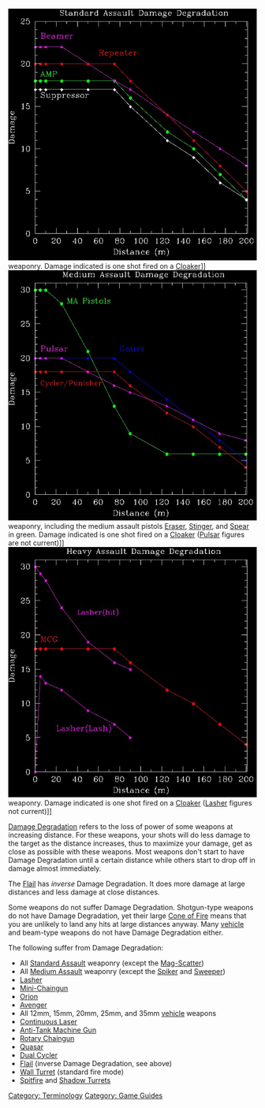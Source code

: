 ![](images/SA_DD.jpg "fig:SA_DD.jpg") weaponry. Damage indicated is one shot
fired on a [Cloaker](Cloaker.md)\]\]
![](images/MA_DD.jpg "fig:MA_DD.jpg") weaponry, including the medium assault
pistols [Eraser](Eraser.md), [Stinger](Stinger.md), and
[Spear](Spear.md) in green. Damage indicated is one shot fired
on a [Cloaker](Cloaker.md) ([Pulsar](Pulsar.md) figures
are not current)\]\] ![](images/HA_DD.jpg "fig:HA_DD.jpg") weaponry. Damage
indicated is one shot fired on a [Cloaker](Cloaker.md)
([Lasher](Lasher.md) figures not current)\]\]

[Damage Degradation](Damage_Degradation.md) refers to the loss
of power of some weapons at increasing distance. For these weapons, your
shots will do less damage to the target as the distance increases, thus
to maximize your damage, get as close as possible with these weapons.
Most weapons don't start to have Damage Degradation until a certain
distance while others start to drop off in damage almost immediately.

The [Flail](Flail.md) has _inverse_ Damage Degradation. It does
more damage at large distances and less damage at close distances.

Some weapons do not suffer Damage Degradation. Shotgun-type weapons do
not have Damage Degradation, yet their large [Cone of
Fire](Cone_of_Fire.md) means that you are unlikely to land any
hits at large distances anyway. Many [vehicle](vehicle.md) and
beam-type weapons do not have Damage Degradation either.

The following suffer from Damage Degradation:

- All [Standard Assault](Standard_Assault.md) weaponry (except
  the [Mag-Scatter](Mag-Scatter.md))
- All [Medium Assault](Medium_Assault.md) weaponry (except the
  [Spiker](Spiker.md) and [Sweeper](Sweeper.md))
- [Lasher](Lasher.md)
- [Mini-Chaingun](Mini-Chaingun.md)
- [Orion](Orion.md)
- [Avenger](Avenger.md)
- All 12mm, 15mm, 20mm, 25mm, and 35mm [vehicle](vehicle.md)
  weapons
- [Continuous Laser](Continuous_Laser.md)
- [Anti-Tank Machine Gun](Anti-Tank_Machine_Gun.md)
- [Rotary Chaingun](Rotary_Chaingun.md)
- [Quasar](Quasar.md)
- [Dual Cycler](Dual_Cycler.md)
- [Flail](Flail.md) (inverse Damage Degradation, see above)
- [Wall Turret](Wall_Turret.md) (standard fire mode)
- [Spitfire](ACE.md#Spitfire) and [Shadow
  Turrets](Shadow_Turret.md)

[Category: Terminology](Category:_Terminology.md) [Category:
Game Guides](Category:_Game_Guides.md)
